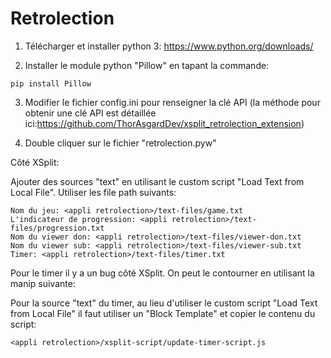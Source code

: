 # Retrolection

1. Télécharger et installer python 3:
https://www.python.org/downloads/

2. Installer le module python "Pillow" en tapant la commande:
```
pip install Pillow
```

3. Modifier le fichier config.ini pour renseigner la clé API (la méthode pour obtenir une clé API est détaillée ici:https://github.com/ThorAsgardDev/xsplit_retrolection_extension)

4. Double cliquer sur le fichier "retrolection.pyw"


Côté XSplit:

Ajouter des sources "text" en utilisant le custom script "Load Text from Local File".
Utiliser les file path suivants:

```
Nom du jeu: <appli retrolection>/text-files/game.txt
L'indicateur de progression: <appli retrolection>/text-files/progression.txt
Nom du viewer don: <appli retrolection>/text-files/viewer-don.txt
Nom du viewer sub: <appli retrolection>/text-files/viewer-sub.txt
Timer: <appli retrolection>/text-files/timer.txt
```

Pour le timer il y a un bug côté XSplit. On peut le contourner en utilisant la manip suivante:

Pour la source "text" du timer, au lieu d'utiliser le custom script "Load Text from Local File" il faut utiliser un "Block Template" et copier le contenu du script:
```
<appli retrolection>/xsplit-script/update-timer-script.js
```